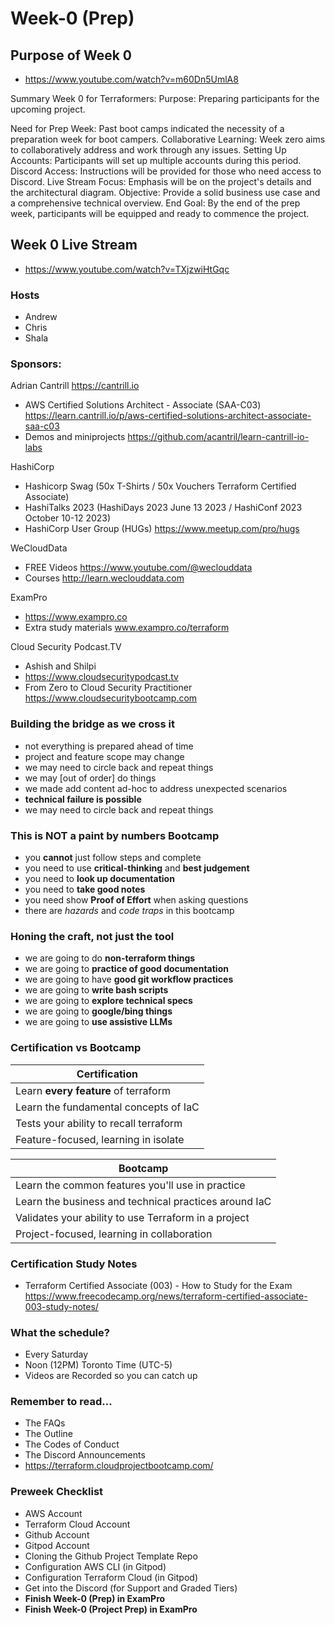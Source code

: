 # Week-0 (Prep)

## Purpose of Week 0

- https://www.youtube.com/watch?v=m60Dn5UmlA8

Summary Week 0 for Terraformers:
Purpose: Preparing participants for the upcoming project.

Need for Prep Week: Past boot camps indicated the necessity of a preparation week for boot campers.
Collaborative Learning: Week zero aims to collaboratively address and work through any issues.
Setting Up Accounts: Participants will set up multiple accounts during this period.
Discord Access: Instructions will be provided for those who need access to Discord.
Live Stream Focus: Emphasis will be on the project's details and the architectural diagram.
Objective: Provide a solid business use case and a comprehensive technical overview.
End Goal: By the end of the prep week, participants will be equipped and ready to commence the project.

## Week 0 Live Stream

- https://www.youtube.com/watch?v=TXjzwiHtGqc

### Hosts
- Andrew
- Chris
- Shala

### Sponsors:

Adrian Cantrill https://cantrill.io
- AWS Certified Solutions Architect - Associate (SAA-C03) https://learn.cantrill.io/p/aws-certified-solutions-architect-associate-saa-c03
- Demos and miniprojects https://github.com/acantril/learn-cantrill-io-labs

HashiCorp
- Hashicorp Swag (50x T-Shirts / 50x Vouchers Terraform Certified Associate)
- HashiTalks 2023 (HashiDays 2023 June 13 2023 / HashiConf 2023 October 10-12 2023)
- HashiCorp User Group (HUGs) https://www.meetup.com/pro/hugs

WeCloudData
- FREE Videos https://www.youtube.com/@weclouddata
- Courses http://learn.weclouddata.com

ExamPro
- https://www.exampro.co
- Extra study materials www.exampro.co/terraform

Cloud Security Podcast.TV
- Ashish and Shilpi
- https://www.cloudsecuritypodcast.tv
- From Zero to Cloud Security Practitioner https://www.cloudsecuritybootcamp.com

### Building the bridge as we cross it

- not everything is prepared ahead of time
- project and feature scope may change
- we may need to circle back and repeat things
- we may [out of order] do things
- we made add content ad-hoc to address unexpected scenarios
- **technical failure is possible**
- we may need to circle back and repeat things

### This is **NOT** a paint by numbers Bootcamp

- you **cannot** just follow steps and complete
- you need to use **critical-thinking** and **best judgement**
- you need to **look up documentation**
- you need to **take good notes**
- you need show **Proof of Effort** when asking questions
- there are *hazards* and *code traps* in this bootcamp

### Honing the craft, not just the tool

- we are going to do **non-terraform things**
- we are going to **practice of good documentation**
- we are going to have **good git workflow practices**
- we are going to **write bash scripts**
- we are going to **explore technical specs**
- we are going to **google/bing things**
- we are going to **use assistive LLMs**

### Certification vs Bootcamp

| Certification |
| ----------- |
| Learn **every feature** of terraform |
| Learn the fundamental concepts of IaC |
| Tests your ability to recall terraform |
| Feature-focused, learning in isolate |

| Bootcamp |
| ----------- |
| Learn the common features you'll use in practice |
| Learn the business and technical practices around IaC |
| Validates your ability to use Terraform in a project |
| Project-focused, learning in collaboration |

### Certification Study Notes

- Terraform Certified Associate (003) - How to Study for the Exam https://www.freecodecamp.org/news/terraform-certified-associate-003-study-notes/

### What the schedule?

- Every Saturday
- Noon (12PM) Toronto Time (UTC-5)
- Videos are Recorded so you can catch up

### Remember to read...

- The FAQs
- The Outline
- The Codes of Conduct
- The Discord Announcements
- https://terraform.cloudprojectbootcamp.com/

### Preweek Checklist

- AWS Account
- Terraform Cloud Account
- Github Account
- Gitpod Account
- Cloning the Github Project Template Repo
- Configuration AWS CLI (in Gitpod)
- Configuration Terraform Cloud (in Gitpod)
- Get into the Discord (for Support and Graded Tiers)
- **Finish Week-0 (Prep) in ExamPro**
- **Finish Week-0 (Project Prep) in ExamPro**














